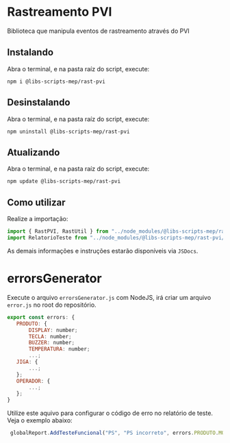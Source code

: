 # Rastreamento PVI

Biblioteca que manipula eventos de rastreamento através do PVI

## Instalando

Abra o terminal, e na pasta raíz do script, execute:

```
npm i @libs-scripts-mep/rast-pvi
```

## Desinstalando

Abra o terminal, e na pasta raíz do script, execute:

```
npm uninstall @libs-scripts-mep/rast-pvi
```

## Atualizando

Abra o terminal, e na pasta raíz do script, execute:

```
npm update @libs-scripts-mep/rast-pvi
```
## Como utilizar

Realize a importação:

``` js
import { RastPVI, RastUtil } from "../node_modules/@libs-scripts-mep/rast-pvi/rast-pvi.js"
import RelatorioTeste from "../node_modules/@libs-scripts-mep/rast-pvi/relatorio-teste.js"
```

As demais informações e instruções estarão disponíveis via `JSDocs`.

# errorsGenerator

Execute o arquivo `errorsGenerator.js` com NodeJS, irá criar um arquivo `error.js` no root do repositório.
 ```js
 export const errors: {
    PRODUTO: {
        DISPLAY: number;
        TECLA: number;
        BUZZER: number;
        TEMPERATURA: number;
        ...;
    JIGA: {
        ...;
    };
    OPERADOR: {
        ...;
    };
}
 ```

Utilize este aquivo para configurar o código de erro no relatório de teste. Veja o exemplo abaixo:
``` js
 globalReport.AddTesteFuncional("PS", "PS incorreto", errors.PRODUTO.MONTAGEM_MTA, false) 
```